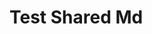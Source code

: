 [gist-sync-url]:https://gist.github.com/xylophone21/809688da3205303a998779f4162c4d7b

 # Test Shared Md